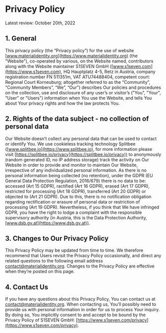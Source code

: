 # Privacy Policy
Latest review: October 20th, 2022

## 1. General
This privacy policy (the “Privacy policy”) for the use of website [www.materialidentity.org](https://www.materialidentity.org) (the "Website"), co-operated by various, on the Website named, contributors along with the Website maintainer S1SEVEN GmbH ([www.s1seven.com](https://www.s1seven.com), HQ Hauptplatz 4-5, Retz in Austria, company registration number FN 511351m, VAT ATU74488404, competent court: Regional Court Korneuburg; altogether referred to as the “Community”, “Community Members”, “We”, “Our”) describes Our policies and procedures on the collection, use and disclosure of any user’s or visitor’s ("You", "Your", "User" or "Users") information when You use the Website, and tells You about Your privacy rights and how the law protects You.

## 2. Rights of the data subject - no collection of personal data
Our Website doesn’t collect any personal data that can be used to contact or identify You. We use cookieless tracking technology Splitbee ([www.splitbee.io](https://www.splitbee.io), for more information please visit [https://splitbee.io/privacy](https://splitbee.io/privacy)) to anonymously (random generated ID, no IP address storage) track the activity on Our Website in order to provide and monitor to maintain Our Website, irrespective of any individualized personal information. As there is no personal information being collected (no retention), under the GDPR (EU General Data Protection Regulation, 2016/679) there is no data to be: accessed (Art 15 GDPR), ractified (Art 16 GDPR), erased (Art 17 GDPR), restricted for processing (Art 18 GDPR),  transferred (Art 20 GDPR) or objected to (Art 21 GDPR). Due to this, there is no notification obligation regarding rectification or erasure of personal data or restriction of processing (Art 19 GDPR).
Nevertheless, if you think that We have infringed GDPR, you have the right to lodge a complaint with the responsible supervisory authority (in Austria, this is the Data Protection Authority, [www.dsb.gv.at](https://www.dsb.gv.at)).

## 3. Changes to Our Privacy Policy
This Privacy Policy may be updated from time to time. We therefore recommend that Users revisit the Privacy Policy occasionally, and direct any related questions to the following email address <contact@materialidentity.org>. Changes to the Privacy Policy are effective when they’re posted on this page.

## 4. Contact Us
If you have any questions about this Privacy Policy, You can contact us at <contact@materialidentity.org>. When contacting us, You’ll possibly need to provide us with personal information in order for us to process Your inquiry. By doing so, You implicitly consent to and accept to be bound by the Privacy Policy of S1SEVEN GmbH: [https://www.s1seven.com/privacy](https://www.s1seven.com/privacy). 

